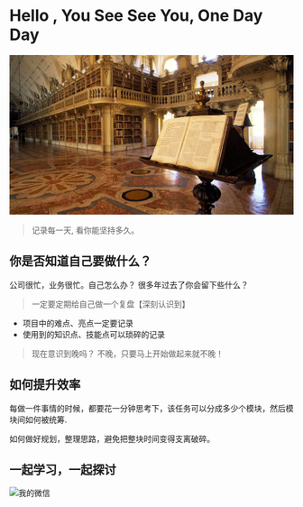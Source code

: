 # Hello , You See See You, One Day Day

![An image](./public/imgs/read3.jpg)

> 记录每一天, 看你能坚持多久。

## 你是否知道自己要做什么？

公司很忙，业务很忙。自己怎么办？  很多年过去了你会留下些什么？

> 一定要定期给自己做一个复盘【深刻认识到】

- 项目中的难点、亮点一定要记录
- 使用到的知识点、技能点可以琐碎的记录

> 现在意识到晚吗？ 不晚，只要马上开始做起来就不晚！

## 如何提升效率

每做一件事情的时候，都要花一分钟思考下，该任务可以分成多少个模块，然后模块间如何被统筹.

如何做好规划，整理思路，避免把整块时间变得支离破碎。

## 一起学习，一起探讨

![我的微信](https://z3.ax1x.com/2021/04/28/gPa8PI.png)
